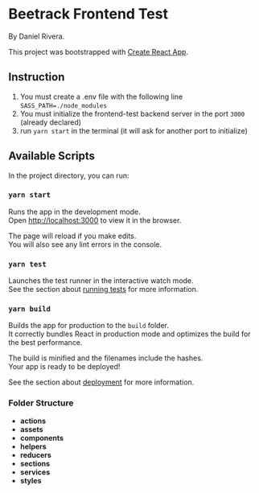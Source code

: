 # Beetrack Frontend Test 

By Daniel Rivera.

This project was bootstrapped with [Create React App](https://github.com/facebook/create-react-app).

## Instruction

1. You must create a .env file with the following line `SASS_PATH=./node_modules` 
2. You must initialize the frontend-test backend server in the port `3000` (already declared)
3. run `yarn start` in the terminal (it will ask for another port to initialize)

## Available Scripts

In the project directory, you can run:

### `yarn start`

Runs the app in the development mode.<br />
Open [http://localhost:3000](http://localhost:3000) to view it in the browser.

The page will reload if you make edits.<br />
You will also see any lint errors in the console.

### `yarn test`

Launches the test runner in the interactive watch mode.<br />
See the section about [running tests](https://facebook.github.io/create-react-app/docs/running-tests) for more information.

### `yarn build`

Builds the app for production to the `build` folder.<br />
It correctly bundles React in production mode and optimizes the build for the best performance.

The build is minified and the filenames include the hashes.<br />
Your app is ready to be deployed!

See the section about [deployment](https://facebook.github.io/create-react-app/docs/deployment) for more information.

### Folder Structure

* **actions**
* **assets**
* **components**
* **helpers**
* **reducers**
* **sections**
* **services**
* **styles** 
